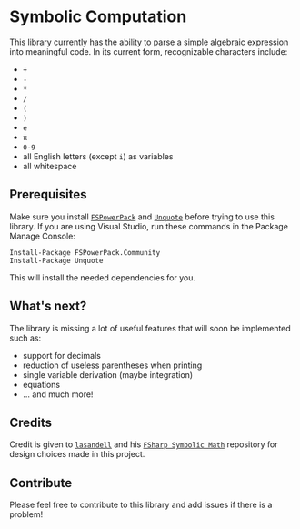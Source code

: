 ﻿Symbolic Computation
====================

This library currently has the ability to parse a simple algebraic expression into meaningful code. In its current form, recognizable characters include:
  * `+`
  * `-`
  * `*`
  * `/`
  * `(`
  * `)`
  * `e`
  * `π`
  * `0-9`
  * all English letters (except `i`) as variables
  * all whitespace

Prerequisites
-------------
Make sure you install [`FSPowerPack`](https://www.nuget.org/packages/FSPowerPack.Community) and [`Unquote`](https://www.nuget.org/packages/Unquote) before trying to use this library. If you are using Visual Studio, run these commands in the Package Manage Console:
```
Install-Package FSPowerPack.Community
Install-Package Unquote
```
This will install the needed dependencies for you.


What's next?
------------
The library is missing a lot of useful features that will soon be implemented such as:
  * support for decimals
  * reduction of useless parentheses when printing
  * single variable derivation (maybe integration)
  * equations
  * ... and much more!

Credits
-------
Credit is given to [`lasandell`](https://github.com/lasandell/) and his [`FSharp Symbolic Math`](https://github.com/lasandell/FSharpSymbolicMath) repository for design choices made in this project.

Contribute
----------
Please feel free to contribute to this library and add issues if there is a problem!
